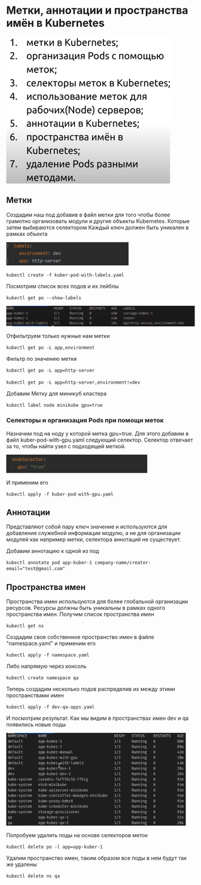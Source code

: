 # Метки, аннотации и пространства имён в Kubernetes

![img.png](images/img.png)

## Метки

Создадим наш под добавив в файл метки для того чтобы более грамотно организовать модули и другие объекты Kubernetes.
Которые затем выбираются селектором Каждый ключ должен быть уникален в рамках объекта

![img_1.png](images/img_1.png)

    kubectl create -f kuber-pod-with-labels.yaml

Посмотрим список всех подов и их лейблы

    kubectl get po --show-labels

![img_2.png](images/img_2.png)

Отфильтруем только нужные нам метки

    kubectl get po -L app,environment

Фильтр по значению метки

    kubectl get po -L app=http-server

    kubectl get po -L app=http-server,environment!=dev

Добавим Метку для миникуб кластера

    kubectl label node minikube gpu=true

### Селекторы и организация Pods при помощи меток

Назначим под на ноду у которой метка gpu=true. Для этого добавим в файл kuber-pod-with-gpu.yaml следующий селектор.
Селектор отвечает за то, чтобы найти узел с подходящей меткой.

![img_3.png](images/img_3.png)

И применим его

    kubectl apply -f kuber-pod-with-gpu.yaml

## Аннотации

Представляют собой пару ключ значение и используются для добавления служебной информации модулю, а не для организации
модулей как например метки, селектора аннотаций не существует.

Добавим аннотацию к одной из под

    kubectl annotate pod app-kuber-1 company-name/creator-email="test@gmail.com"

## Пространства имен

Пространства имен используются для более глобальной организации ресурсов. Ресурсы должны быть уникальны в рамках одного
пространства имен. Получим список пространства имен

    kubectl get ns

Создадим свое собственное пространство имен в файле "namespace.yaml" и применим его

    kubectl apply -f namespace.yaml

Либо напрямую через консоль

    kubectl create namespace qa

Теперь создадим несколько подов распределив их между этими пространствами имен

    kubectl apply -f dev-qa-apps.yaml

И посмотрим результат. Как мы видим в пространствах имен dev и qa появились новые поды

![img_4.png](images/img_4.png)

Попробуем удалить поды на основе селекторов меток

    kubectl delete po -l app=app-kuber-1

Удалим пространство имен, таким образом все поды в нем будут так же удалены

    kubectl delete ns qa

